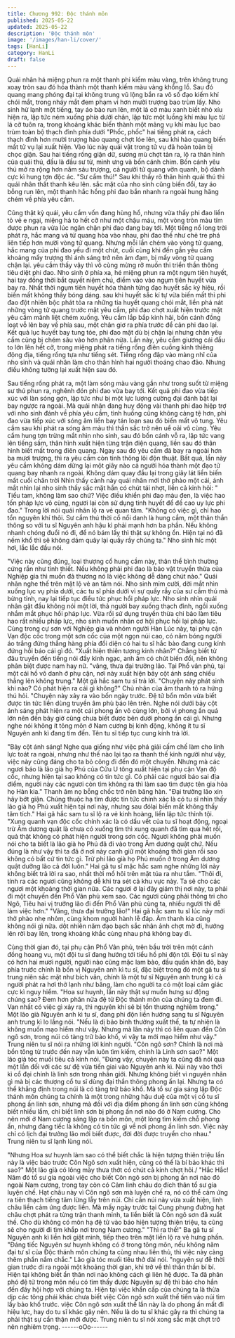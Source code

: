 ```yaml
---
title: Chương 992: Độc thánh môn
published: 2025-05-22
updated: 2025-05-22
description: 'Độc thánh môn'
image: '/images/han-li/cover/'
tags: [HanLi]
category: HanLi
draft: false
---
```


Quái nhân há miệng phun ra một thanh phi kiếm màu vàng, trên
không trung xoay tròn sau đó hóa thành một thanh kiếm màu
vàng khổng lồ. Sau đó quang mang phóng đại tại không trung vũ
lộng bắn ra vô số đạo kiếm khí chói mắt, trong nháy mắt đem
phạm vi hơn mười trượng bao trùm lấy.
Nho sinh hừ lạnh một tiếng, tay áo bào run lên, một lá cờ màu
xanh biết nhỏ xíu hiện ra, lập tức ném xuống phía dưới chân, lập
tức một luồng khí màu lục từ lá cờ tuôn ra, trong khoảng khác
biến thành một mảng vụ khí màu lục bao trùm toàn bộ thạch đình
phía dưới
"Phốc, phốc" hai tiếng phát ra, cách thạch đình hơn mười trượng
hào quang chợt lóe lên, sau khi hào quang biến mất tử vụ lại xuất
hiện.
Vào lúc này quái vật trong tử vụ đã hoàn toàn bị chọc giận.
Sau hai tiếng rống giận dữ, sương mù chợt tản ra, lộ ra thân hình
của quái thú, đầu là đầu sư tử, mình ưng và bốn cánh chim.
Bốn cánh yêu thú mở ra rộng hơn năm sáu trượng, cả người tử
quang vờn quanh, bộ dánh cực kì hung tợn độc ác.
"Sư cầm thú!"
Sau khi thấy rõ thân hình quái thú thì quái nhân thất thanh kêu
lên.
sắc mặt của nho sinh cũng biến đổi, tay áo bỗng run lên, một
thanh hắc hồng phi đao bắn nhanh ra ngoài hung hăng chém về
phía yêu cầm.

Cũng thật kỳ quái, yêu cầm vốn đang hùng hổ, nhưng vừa thấy
phi đao liền tỏ vẻ e ngại, miệng há to hết cỡ như một chậu máu,
một vòng tròn màu tím được phun ra vừa lúc ngăn chặn phi đao
đang bay tới.
Một tiếng nổ long trời phát ra, hắc mang và tử quang hòa vào
nhau, phi đao thế như chẻ tre phá liên tiếp hơn mười vòng tử
quang. Nhưng mỗi lần chém vào vòng tử quang, hắc mang của
phi đao yếu đi một chút, cuối cùng khi đến gần yêu cầm khoảng
mấy trượng thì ánh sáng trở nên ảm đạm, bị mấy vòng tử quang
chận lại.
yêu cầm thấy vậy thì vô cùng mừng rỡ muốn thi triển thần thông
tiêu diệt phi đao.
Nho sinh ở phía xa, hé miệng phun ra một ngụm tiên huyết, hai
tay đồng thời bắt quyết niệm chú, điểm vào vào ngụm tiên huyết
vừa bay ra.
Nhất thời ngụm tiên huyết hóa thành từng đạo huyết sắc ký hiệu,
rồi biến mất không thấy bóng dáng.
sau khi huyết sắc kí tự vừa biến mất thì phi đao đột nhiên bộc
phát tỏa ra những tia huyết quang chói mắt, liền phá nát những
vòng tử quang trước mặt yêu cầm, phi đao chợt xuất hiện trước
mặt yêu cầm mãnh liệt chém xuống.
Yêu cầm lắp bắp kinh hãi, bốn cánh đồng loạt vỗ lên bay về phía
sau, một chân giơ ra phía trước để cản phi đao lại.
Kết quả lục huyết bay tung tóe, phi đao mặt dù bị chận lại nhưng
chân yêu cầm cũng bị chém sâu vào hơn phân nửa.
Lần này, yêu cầm giương cái đầu to lớn lên hết cỡ, trong miệng
phát ra tiếng rống điên cuồng kinh thiêng động địa, tiếng rống tựa
như tiếng sét. Tiếng rống đập vào màng nhĩ của nho sinh và quái
nhân làm cho thân hình hai người thoáng chao đảo.
Nhưng điều không tưởng lại xuất hiện sau đó.

Sau tiếng rống phát ra, một làm sóng màu vàng gần như trong
suốt từ miệng sư thú phun ra, nghênh đón phi đao vừa bay tới.
Kết quả phi đao vừa tiếp xúc với làn sóng gợn, lập tức như bị một
lực lượng cường đại đánh bật lại bay ngược ra ngoài.
Mà quái nhân đang huy động vài thanh phi đao hiệp trợ với nho
sinh đánh về phía yêu cầm, tình huống cũng không càng tệ hơn,
phi đao vừa tiếp xúc với sóng âm liền bay tán loạn sau đó biến
mất vô tung.
Yêu cầm sau khi phát ra sóng âm màu thì thần sắc trở nên uể oải
vô cùng.
Yêu cầm hung tợn trừng mắt nhìn nho sinh, sau đó bốn cánh vỗ
ra, lập tức vang lên tiếng sấm, thân hình xuất hiện từng trận điện
quang, liền sau đó thân hình biết mất trong điên quang. Ngay sau
đó yêu cầm đã bay ra ngoài hơn ba mươi trượng, thì ra yêu cầm
còn tinh thông lôi độn thuật.
Bất quá, lần này yêu cầm không dám dừng lại một giây nào cả
người hóa thành một đạo tử quang bay nhanh ra ngoài. Không
dám quay đầu lại trong giây lát liền biến mất cuối chân trời
Nhìn thấy cảnh này quái nhân mới thở phào một cái, ánh mắt
nhìn lại nho sinh thấy sắc mặt hắn có chút tái nhợt, liền cả kinh
hỏi:
" Tiểu tam, không làm sao chứ? Việc điều khiển phi đao màu đen,
là việc hao tốn pháp lực vô cùng, ngươi lại còn sử dụng tinh huyết
để đề cao uy lực phi đao." Trong lời nói quái nhân lộ ra vẻ quan
tâm.
"Không có việc gì, chỉ hao tổn nguyên khí thôi. Sư cầm thú thời cổ
nổi danh là hung cầm, một thân thần thông so với tu sĩ Nguyên
anh hậu kì phải mạnh hơn ba phần. Nếu không nhanh chóng đuổi
nó đi, để nó bám lấy thì thật sự không ổn. Hiện tại nó đã nếm khổ
thì sẽ không dám quây lại quấy rầy chúng ta." Nho sinh híc một
hơi, lắc lắc đầu nói.

"Việc này cũng đúng, loại thượng cổ hung cầm này, thân thể bình
thường cứng rắn như tinh thiết. Nếu không phải phi đao là bảo vật
truyền thừa của Nghiệp gia thì muốn đả thương nó là việc không
dễ dàng chút nào." Quái nhân nghe thế trên mặt lộ vẻ an tâm nói.
Nho sinh mỉm cười, dời mắt nhìn xuống lục vụ phía dưới, các tu sĩ
phía dưới vì sự quấy rầy của sư cầm thú mà bừng tỉnh, nay lại
tiếp tục điều tức phục hồi pháp lực.
Nho sinh nhìn quái nhân gật đầu không nói một lời, thả người bay
xuống thạch đình, ngồi xuống nhắm mắt phục hồi pháp lực.
Vừa rồi sử dụng truyền thừa chi bảo làm tiêu hao rất nhiều pháp
lực, nho sinh muốn nhân cơ hội phục hồi lại pháp lực.
Cùng trong cự sơn với Nghiệp gia và nhóm người Hàn Lúc này,
tại phụ cận Vạn độc cốc trong một sơn cốc của một ngọn núi cao,
có năm bóng người áo trắng đứng thẳng hàng phía đối diện có
hai tu sĩ hắc bào đang cung kính đứng hồi báo cái gì đó.
"Xuất hiện thiên tượng kinh nhân?" Chẳng biết từ đâu truyền đến
tiếng nói đầy kinh ngạc, anh âm có chút biến đổi, nên không phân
biệt được nam hay nữ.
"vâng, thưa đại trưởng lão. Tại Phổ vân phủ, tại một cái hồ vô
danh ở phụ cận, nơi này xuất hiện bảy cột ánh sáng chiếu thẳng
lên không trung." Một gã hắc sam tu sĩ trả lời.
"Chuyện này phát sinh khi nào? Có phát hiện ra cái gì không?"
Chủ nhân của âm thanh tỏ ra hứng thú hỏi.
"Chuyện này xảy ra vào bốn ngày trước. Đệ tử bổn môn vừa biết
được tin tức liền dùng truyền âm phù báo lên trên. Nghe nói dưới
bảy cột ánh sáng phát hiện ra một cái phong ấn vô cùng lớn, bởi
vì phong ấn quá lớn nên đến bây giờ cũng chưa biết được bên
dưới phong ấn cái gì. Nhưng nghe nói không ít tông môn ở Nam
cương bị kinh động, không ít tu sĩ Nguyên anh kì đang tìm đến.
Tên tu sĩ tiếp tục cung kính trả lời.

"Bảy cột ánh sáng! Nghe qua giống như việc phá giải cấm chế
làm cho linh lực toát ra ngoài, nhưng như thế nào lại tạo ra thanh
thế kinh người như vậy, việc này cũng đáng cho ta bỏ công đi đến
đó một chuyến. Nhưng mà các ngươi báo là lão già họ Phú của
Cửu U tông xuất hiện tại phụ cận Vạn độ cốc, nhưng hiện tại sao
không có tin tức gì. Có phải các ngươi báo sai địa điểm, người
này các ngươi còn tìm không ra thì làm sao tìm được tên gia hỏa
họ Hàn kia." Thanh âm nọ bỗng chốc trở nên băng hàn.
"Đại trưởng lão xin hãy bớt giận. Chúng thuộc hạ tìm được tin tức
chính xác là có tu sĩ nhìn thấy lão già họ Phú xuất hiện tại nơi này,
nhưng sau đólại biến mất không thấy tăm tích." Hai gã hắc sam tu
sĩ lộ ra vẻ kinh hoàng, liền lập tức thỉnh tội.
"Xung quanh vạn độc cốc chính xác là có dấu vết của tu sĩ hoạt
động, ngoại trừ Âm dương quật là chưa có xuống tìm thì xung
quanh đã tìm qua hết rồi, quả thật không có phát hiện người trong
sơn cốc. Ngươi không phải muốn nói cho ta biết là lão già họ Phú
đã đi vào trong Âm dương quật chứ. Nếu đúng là như vậy thì ta
đã ở nơi này canh giữ một khoảng thời gian rồi sao không có bất
cứ tin tức gì. Trừ phi lão già họ Phú muốn ở trong Âm dương quật
dưỡng lão cả đời luôn."
Hai gã tu sĩ mặc hắc sam nghe những lời này không biết trả lời ra
sao, nhất thời mồ hôi trên mặt túa ra như tắm.
"Thôi đi, tính ra các ngươi cũng không dễ khi tra sét cả khu vực
này. Ta sẽ cho các ngươi một khoảng thời gian nữa. Các ngươi ở
lại đây giám thị nơi này, ta phải đi một chuyến đến Phổ Vân phủ
xem sao.
Các ngươi cũng phải thông tri cho Ngô, Tiêu hai vị trưởng lão đi
đến Phổ Vân phủ cùng ta, nhiều người thì dễ làm việc hơn."
"Vâng, thưa đại trưởng lão!" Hai gã hắc sam tu sĩ lúc này mới thở
phào nhẹ nhỏm, cùng khom người hành lễ đáp.
Âm thanh kia cũng không nói gì nữa. dột nhiên năm đạo bạch sắc
nhân ảnh chợt mờ đi, hướng lên rời bay lên, trong khoảng khắc
cùng nhau phá không bay đi.

Cùng thời gian đó, tại phụ cận Phổ Vân phủ, trên bầu trời trên một
cánh đồng hoang vu, một đội tu sĩ đang hướng tới tiểu hồ phi độn
tới.
Đội tu sĩ này có hơn hai mươi người, người nào cũng mặc lam
bào, đầu quấn khăn đỏ, bay phía trước chính là bốn vị Nguyên
anh kì tu sĩ, đặc biệt trong đó một gã tu sĩ trung niên sắc mặt như
bích văn, chính là một tư sĩ Nguyên anh trung kì cả người phát ra
hơi thở lạnh như băng, làm cho người ta có một loại cảm giác cực
kì nguy hiểm.
"Hoa sư huynh, lần này thật sự muốn hưng sư động chúng sao?
Đem hơn phân nửa đệ tử Độc thánh môn của chúng ta đem đi.
Vạn nhất có việc gì xảy ra, thì nguyên khí sẽ bị tổn thương
nghiêm trọng." Một lão già Nguyên anh kì tu sĩ, đang phi độn liền
hướng sang tu sĩ Nguyên anh trung kì lo lắng nói.
"Nếu là dị bảo bình thường xuất thế, ta tự nhiên là không muốn
mạo hiểm như vậy. Nhưng mà lân này thì có liên quan đến Côn
ngô sơn, trong núi có tàng trữ bảo khố, vì vậy ta mới mạo hiểm
như vậy." Trung niên tu sĩ nói ra những lời kinh người.
"Côn ngô sơn? Chính là nơi mà bổn tông từ trước đến nay vẫn
luôn tìm kiếm, chính là Linh sơn sao?" Một lão già tóc muối tiêu
cả kinh nói.
"Đúng vậy, chuyện này ta cũng đã nói qua một lần đối với các sư
đệ vừa tiến giai vào Nguyên anh kì. Núi này vào thời kì cổ đại
chính là linh sơn trong nhân giới. Nhưng không biết vì nguyên
nhân gì mà bị các thượng cổ tu sĩ dùng đại thần thông phong ấn
lại. Nhưng ta có thể khẳng định trong núi là có tàng trữ bảo khố.
Mà tổ sư gia sáng lập Độc thánh môn chúng ta chính là một trong
những hậu duệ của một vị cổ tu sĩ phong ấn linh sơn, nhưng mà
đối với địa điểm phong ấn linh sơn cũng không biết nhiều lắm, chỉ
biết linh sơn bị phong ấn nơi nào đó ở Nam cương. Cho nên mới
ở Nam cương sáng lập ra bổn môn, một lòng tìm kiếm chỗ phong
ấn, nhưng đáng tiếc là không có tin tức gì về nơi phong ấn linh
sơn. Việc này chỉ có lịch đại trưởng lão mới biết được, đời đời
được truyền cho nhau." Trung niên tu sĩ lạnh lùng nói.

"Nhưng Hoa sư huynh làm sao có thể biết chắc là hiện tượng
thiên triệu lần này là việc báo trước Côn Ngô sơn xuất hiện, cũng
có thể là bí bảo khác thì sao?" Một lão già có lông mày thưa thớt
có chút cả kinh chợt hỏi./
"Hắc Hắc! Năm đó tổ sư gia ngoài việc cho biết Côn ngô sơn bị
phong ấn nơi nào đó ngoài Nam cương, trong tay còn có Cảm
linh châu do đích thân tổ sư gia luyện chế. Hạt châu này vì Côn
ngô sơn mà luyện chế ra, nó có thể cảm ứng ra tiên thạch tiếng
tăm lừng lẫy trên núi. Chỉ cần núi này vừa xuất hiện, linh châu liền
cảm ứng được liền. Mà mấy ngày trước tại Cung phụng đường
hạt châu chợt phát ra từng trận thanh minh, ta liền biết là Côn ngô
sơn đã xuất thế. Cho dù không có môn hạ đệ tử vào báo hiện
tượng thiên triệu, ta cũng sẽ cho người đi tìm khắp nơi trong Nam
cương."
"Thì ra thế!" Ba gã tu sĩ Nguyên anh kì liền hơi giật mình, tiếp theo
trên mặt liền lộ ra vẻ hưng phấn.
"Đáng tiếc Nguyên sư huynh không có ở trong tông môn, nếu
không năm đại tư sĩ của Độc thánh môn chúng ta cùng nhau liên
thủ, thì việc này càng thêm phần nắm chắc." Lão già tóc muối tiêu
thở dài nói.
"nguyên sự đễ thời gian trước đi ra ngoài một khoảng thời gian,
khi trở về thì thần thần bí bí. Hiện tại không biết ẩn thân nơi nào
không cách gì liên hệ được. Ta đã phân phó đệ tử trong môn nếu
có tìm thấy được Nguyên sự đệ thì báo cho hắn đến đây hội hợp
với chúng ta. Hiện tại việc khẩn cấp của chúng ta là thừa dịp các
tông phái khác chưa biết việc Côn ngô sơn xuất thế tiến vào núi
tìm lấy bảo khố trước. việc Côn ngô sơn xuất thế lần này là do
phong ấn mất đi hiệu lực, hay do tu sĩ khác gây nên. Nếu là do tu
sĩ khác gây ra thì chúng ta phải thật sự cẩn thận mới được. Trung
niên tu sĩ nói xong sắc mặt chợt trở nên nghiêm trọng.
------oOo------
